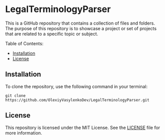 # LegalTerminologyParser
This is a GitHub repository that contains a collection of files and folders. The purpose of this repository is to showcase a project or set of projects that are related to a specific topic or subject.

Table of Contents:

* [Installation](#installation)
* [License](#License)

## Installation
To clone the repository, use the following command in your terminal:

```git clone https://github.com/OlexiyVasylenkoDev/LegalTerminologyParser.git```


## License
This repository is licensed under the MIT License. See the [LICENSE](#https://github.com/OlexiyVasylenkoDev/LegalTerminologyParser/blob/0cf80243e193606b89c7597a45f1e8adb2417928/LICENSE) file for more information.